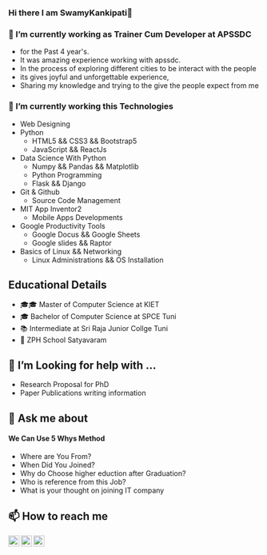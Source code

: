### Hi there  I am SwamyKankipati👋

### 🔭 I’m currently working as Trainer Cum Developer at APSSDC
- for the Past 4 year's.
- It was amazing experience working with apssdc. 
- In the process of exploring different cities to be interact with the people 
- its gives joyful and unforgettable experience, 
- Sharing my knowledge and trying to the give the people expect from me

### 🌱 I’m currently working this Technologies
-  Web Designing
- Python 
  - HTML5 && CSS3 && Bootstrap5
  - JavaScript && ReactJs
- Data Science With Python
  - Numpy && Pandas && Matplotlib
  - Python Programming
  - Flask && Django
- Git & Github
  - Source Code Management 
- MIT App Inventor2
  - Mobile Apps Developments
- Google Productivity Tools
  - Google Docus && Google Sheets
  - Google slides && Raptor
- Basics of Linux && Networking
  - Linux Administrations && OS Installation 

##  Educational Details 
- 🎓🎓  Master of Computer Science at KIET<br>
- 🎓 Bachelor of Computer Science at SPCE Tuni<br>
- 📚  Intermediate at Sri Raja Junior Collge Tuni <br>
- 🏫 ZPH School Satyavaram <br>

## 🤔 I’m Looking for help with ...
- Research Proposal for PhD
- Paper Publications writing information

## 💬 Ask me about
#### We Can Use 5 Whys Method
- Where are You From?
- When Did You Joined?
- Why do Choose higher eduction after Graduation?
- Who is reference from this Job?
- What is your thought on joining IT company

##  📫 How to reach me
<a href="https://www.linkedin.com/in/swamykankipati/"><img align="left" alt="SwamyKankipati's LinkdeIN" width="22px" src="https://cdn.jsdelivr.net/npm/simple-icons@v3/icons/linkedin.svg" /></a><a href="https://www.facebook.com/swamykankipati.k"><img align="left" alt="SwamyKankipati's Facebook" width="22px" src="https://cdn.jsdelivr.net/npm/simple-icons@v3/icons/facebook.svg" /></a> <a href="https://github.com/swamykankipati/"><img align="left" alt="SwamyKankipati' Github" width="22px" src="https://cdn.jsdelivr.net/npm/simple-icons@v3/icons/github.svg" /></a>
